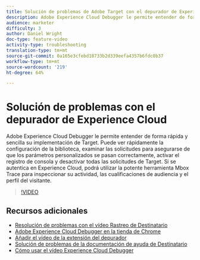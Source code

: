 ```yaml
---
title: Solución de problemas de Adobe Target con el depurador de Experience Cloud
description: Adobe Experience Cloud Debugger le permite entender de forma rápida y sencilla su implementación de Target. Puede ver rápidamente la configuración de la biblioteca, examinar las solicitudes para asegurarse de que los parámetros personalizados se pasan correctamente, activar el registro de consola y desactivar todas las solicitudes de Target. Si se autentica en Experience Cloud, podrá utilizar la potente herramienta Mbox Trace para inspeccionar su actividad, las cualificaciones de audiencia y el perfil del visitante.
audience: marketer
difficulty: 3
author: Daniel Wright
doc-type: feature-video
activity-type: troubleshooting
translation-type: tm+mt
source-git-commit: 0a165e3cfebd18733b2d339eefa4357b6fdc0b37
workflow-type: tm+mt
source-wordcount: '219'
ht-degree: 64%

---
```



# Solución de problemas con el depurador de Experience Cloud

Adobe Experience Cloud Debugger le permite entender de forma rápida y sencilla su implementación de Target. Puede ver rápidamente la configuración de la biblioteca, examinar las solicitudes para asegurarse de que los parámetros personalizados se pasan correctamente, activar el registro de consola y desactivar todas las solicitudes de Target. Si se autentica en Experience Cloud, podrá utilizar la potente herramienta Mbox Trace para inspeccionar su actividad, las cualificaciones de audiencia y el perfil del visitante.

>[!VIDEO](https://video.tv.adobe.com/v/23115/?quality=12)

## Recursos adicionales

* [Resolución de problemas con el vídeo Rastreo de Destinatario](troubleshoot-with-target-traces.md)
* [Adobe Experience Cloud Debugger en la tienda de Chrome](https://chrome.google.com/webstore/detail/adobe-experience-cloud-de/ocdmogmohccmeicdhlhhgepeaijenapj)
* [Añadir el vídeo de la extensión del depurador](https://docs.adobe.com/content/help/en/core-services-learn/tutorials/debugger/add-the-extension.html)
* [Solución de problemas de la documentación de ayuda de Destinatario](https://docs.adobe.com/content/help/en/target/using/troubleshoot/troubleshooting-target.html)
* [Cómo usar el vídeo Experience Cloud Debugger](https://docs.adobe.com/content/help/en/core-services-learn/tutorials/debugger/use-the-experience-cloud-debugger.html)